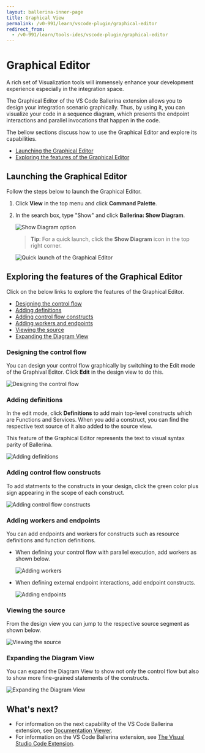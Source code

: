 ```yaml
---
layout: ballerina-inner-page
title: Graphical View
permalink: /v0-991/learn/vscode-plugin/graphical-editor
redirect_from:
  - /v0-991/learn/tools-ides/vscode-plugin/graphical-editor
---
```


# Graphical Editor

A rich set of Visualization tools will immensely enhance your development experience especially in the integration space. 

The Graphical Editor of the VS Code Ballerina extension allows you to design your integration scenario graphically. Thus, by using it, you can visualize your code in a sequence diagram, which presents the endpoint interactions and parallel invocations that happen in the code. 

The bellow sections discuss how to use the Graphical Editor and explore its capabilities.

- [Launching the Graphical Editor](#launching-the-graphical-editor)
- [Exploring the features of the Graphical Editor](#exploring-the-features-of-the-graphical-editor)

## Launching the Graphical Editor

Follow the steps below to launch the Graphical Editor.

1. Click **View** in the top menu and click **Command Palette**. 

2. In the search box, type "Show" and click **Ballerina: Show Diagram**.

    ![Show Diagram option](/v0-991/learn//images/show-diagram.gif)

    > **Tip**: For a quick launch, click the **Show Diagram** icon in the top right corner.

    ![Quick launch of the Graphical Editor](/v0-991/learn/images/graphical-editor-quick-launch.gif)

## Exploring the features of the Graphical Editor

Click on the below links to explore the features of the Graphical Editor.

- [Designing the control flow](#designing-the-control-flow)
- [Adding definitions](#adding-definitions)
- [Adding control flow constructs](#adding-control-flow-constructs)
- [Adding workers and endpoints](#adding-workers-and-endpoints)
- [Viewing the source](#viewing-the-source)
- [Expanding the Diagram View](#expanding-the-diagram-view)

### Designing the control flow

You can design your control flow graphically by switching to the Edit mode of the Graphival Editor. Click **Edit** in the design view to do this.

![Designing the control flow](/v0-991/learn/images/edit-mode.gif)

### Adding definitions

In the edit mode, click **Definitions** to add main top-level constructs which are Functions and Services. When you add a construct, you can find the respective text source of it also added to the source view.

This feature of the Graphical Editor represents the text to visual syntax parity of Ballerina.

![Adding definitions](/v0-991/learn/images/add-definitions.gif)

### Adding control flow constructs

To add statments to the constructs in your design, click the green color plus sign appearing in the scope of each construct.

![Adding control flow constructs](/v0-991/learn/images/add-constructs.png)

### Adding workers and endpoints

You can add endpoints and workers for constructs such as resource definitions and function definitions.

- When defining your control flow with parallel execution, add workers as shown below.

    ![Adding workers](/v0-991/learn/images/add-workers.png)

- When defining external endpoint interactions, add endpoint constructs. 

    ![Adding endpoints](/v0-991/learn/images/add-endpoints.png)

### Viewing the source

From the design view you can jump to the respective source segment as shown below.

![Viewing the source](/v0-991/learn/images/jump-to-source-view.gif)

### Expanding the Diagram View

You can expand the Diagram View to show not only the control flow but also to show more fine-grained statements of the constructs.

![Expanding the Diagram View](/v0-991/learn/images/expand-diagram-view.gif)

## What's next?

 - For information on the next capability of the VS Code Ballerina extension, see [Documentation Viewer](/v0-991/learn/vscode-plugin/documentation-viewer).
 - For information on the VS Code Ballerina extension, see [The Visual Studio Code Extension](/v0-991/learn/vscode-plugin).